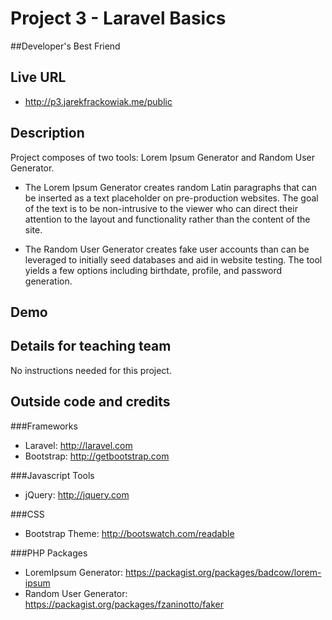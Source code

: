 # Project 3 - Laravel Basics

##Developer's Best Friend

## Live URL
* http://p3.jarekfrackowiak.me/public

## Description
Project composes of two tools: Lorem Ipsum Generator and Random User Generator.

* The Lorem Ipsum Generator creates random Latin paragraphs that can be inserted as a text placeholder
on pre-production websites.  The goal of the text is to be non-intrusive to the viewer who can direct
their attention to the layout and functionality rather than the content of the site.

* The Random User Generator creates fake user accounts than can be leveraged to initially seed databases and
aid in website testing.  The tool yields a few options including birthdate, profile, and password generation.

## Demo


## Details for teaching team
No instructions needed for this project.

## Outside code and credits
###Frameworks
* Laravel: http://laravel.com
* Bootstrap: http://getbootstrap.com

###Javascript Tools
* jQuery: http://jquery.com

###CSS
* Bootstrap Theme: http://bootswatch.com/readable

###PHP Packages
* LoremIpsum Generator: https://packagist.org/packages/badcow/lorem-ipsum
* Random User Generator: https://packagist.org/packages/fzaninotto/faker